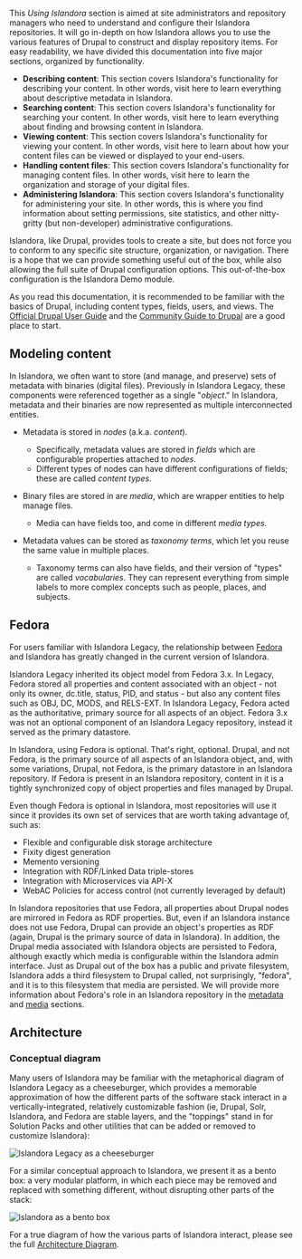 This _Using Islandora_ section is aimed at site administrators and repository managers who need to understand and configure their Islandora repositories.
It will go in-depth on how Islandora allows you to use the various features of Drupal to construct and display repository items. For easy readability, we have divided this documentation into five major sections, organized by functionality.

- **Describing content**: This section covers Islandora's functionality for describing your content. In other words, visit here to learn everything about descriptive metadata in Islandora.
- **Searching content**: This section covers Islandora's functionality for searching your content. In other words, visit here to learn everything about finding and browsing content in Islandora.
- **Viewing content**: This section covers Islandora's functionality for viewing your content. In other words, visit here to learn about how your content files can be viewed or displayed to your end-users.
- **Handling content files**: This section covers Islandora's functionality for managing content files. In other words, visit here to learn the organization and storage of your digital files.
- **Administering Islandora**: This section covers Islandora's functionality for administering your site. In other words, this is where you find information about setting permissions, site statistics, and other nitty-gritty (but non-developer) administrative configurations.

Islandora, like Drupal, provides tools to create a site, but does not force you to conform to any specific site structure,
organization, or navigation. There is a hope that we can provide something useful out of the box, while also allowing the
full suite of Drupal configuration options. This out-of-the-box configuration is the Islandora Demo module.

As you read this documentation, it is recommended to be familiar with the basics of Drupal, including content types, fields, users, and views.
The [Official Drupal User Guide](https://www.drupal.org/docs) and the
[Community Guide to Drupal](https://www.drupal.org/docs/user_guide/en/index.html) are a good place to start.

## Modeling content

In Islandora, we often want to store (and manage, and preserve) sets of metadata with binaries (digital files).
Previously in Islandora Legacy, these components were referenced together as a single "_object_." In Islandora, metadata and their binaries are now represented as multiple interconnected entities.

- Metadata is stored in _nodes_ (a.k.a. _content_).
    - Specifically, metadata values are stored in _fields_ which are configurable properties attached to _nodes_.
    - Different types of nodes can have different configurations of fields; these are called _content types_.

- Binary files are stored in are _media_, which are wrapper entities to help manage files.
    - Media can have fields too, and come in different _media types_.

- Metadata values can be stored as _taxonomy terms_, which let you reuse the same value in multiple places.
    - Taxonomy terms can also have fields, and their version of "types" are called _vocabularies_. They can represent everything from simple labels to more complex concepts such as people, places, and subjects.

## Fedora

For users familiar with Islandora Legacy, the relationship between [Fedora](glossary.md/#fedora-repository-software) and Islandora has greatly changed in the current version of Islandora.

Islandora Legacy inherited its object model from Fedora 3.x. In Legacy, Fedora stored all properties and content associated with an object - not only its owner, dc.title, status, PID, and status - but also any content files such as OBJ, DC, MODS, and RELS-EXT. In Islandora Legacy, Fedora acted as the authoritative, primary source for all aspects of an object. Fedora 3.x was not an optional component of an Islandora Legacy repository, instead it served as the primary datastore.

In Islandora, using Fedora is optional. That's right, optional. Drupal, and not Fedora, is the primary source of all aspects of an Islandora object, and, with some variations, Drupal, not Fedora, is the primary datastore in an Islandora repository. If Fedora is present in an Islandora repository, content in it is a tightly synchronized copy of object properties and files managed by Drupal.

Even though Fedora is optional in Islandora, most repositories will use it since it provides its own set of services that are worth taking advantage of, such as:

* Flexible and configurable disk storage architecture
* Fixity digest generation
* Memento versioning
* Integration with RDF/Linked Data triple-stores
* Integration with Microservices via API-X
* WebAC Policies for access control (not currently leveraged by default)

In Islandora repositories that use Fedora, all properties about Drupal nodes are mirrored in Fedora as RDF properties. But, even if an Islandora instance does not use Fedora, Drupal can provide an object's properties as RDF (again, Drupal is the primary source of data in Islandora). In addition, the Drupal media associated with Islandora objects are persisted to Fedora, although exactly which media is configurable within the Islandora admin interface. Just as Drupal out of the box has a public and private filesystem, Islandora adds a third filesystem to Drupal called, not surprisingly, "fedora", and it is to this filesystem that media are persisted. We will provide more information about Fedora's role in an Islandora repository in the [metadata](metadata.md) and [media](media.md) sections.


## Architecture

### Conceptual diagram

Many users of Islandora may be familiar with the metaphorical diagram of Islandora Legacy as a cheeseburger, which provides a memorable approximation of how the different parts of the software stack interact in a vertically-integrated, relatively customizable fashion (ie, Drupal, Solr, Islandora, and Fedora are stable layers, and the "toppings" stand in for Solution Packs and other utilities that can be added or removed to customize Islandora):

![Islandora Legacy as a cheeseburger](../assets/user-intro-islandoraburger.png)

For a similar conceptual approach to Islandora, we present it as a bento box: a very modular platform, in which each piece may be removed and replaced with something different, without disrupting other parts of the stack:

![Islandora as a bento box](../assets/user-intro-bento.png)

For a true diagram of how the various parts of Islandora interact, please see the full [Architecture Diagram](../technical-documentation/diagram.md).
